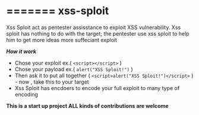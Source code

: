 
=======
xss-sploit
=======
Xss Sploit act as pentester assisstance to exploit XSS vulnerability. Xss sploit has nothing to do with the target; the pentester use xss sploit to help him to get more ideas more suffeciant exploit

***How it work***
* Chose your exploit ex.( ```<script></script>``` )
* Chose your payload ex.( ```alert("XSS Sploit!")``` )
* Then ask it to put all together ( ```<script>alert("XSS Sploit!")</script>``` )  - now , take this to your target
* Xss Sploit has encdoers to encode your full exploit to many type of encoding


**This is a start up project ALL kinds of contributions are welcome**

